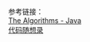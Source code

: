 参考链接：  
[The Algorithms - Java](https://github.com/TheAlgorithms/Java)  
[代码随想录](https://programmercarl.com)
